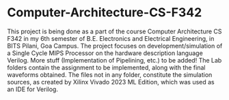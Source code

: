 # Computer-Architecture-CS-F342
This project is being done as a part of the course Computer Architecture CS F342 in my 6th semester of B.E. Electronics and Electrical Engineering, in BITS Pilani, Goa Campus. The project focuses on development/simulation of a Single Cycle MIPS Processor on the hardware description language Verilog. More stuff (Implementation of Pipelining, etc.) to be added!
The Lab folders contain the assignment to be implemented, along with the final waveforms obtained. The files not in any folder, constitute the simulation sources, as created by Xilinx Vivado 2023 ML Edition, which was used as an IDE for Verilog.

